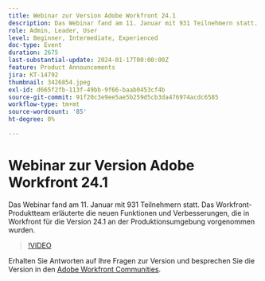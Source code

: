 ```yaml
---
title: Webinar zur Version Adobe Workfront 24.1
description: Das Webinar fand am 11. Januar mit 931 Teilnehmern statt. Das Workfront-Produktteam erläuterte die neuen Funktionen und Verbesserungen, die in Workfront für die Version 24.1 an der Produktionsumgebung vorgenommen wurden.
role: Admin, Leader, User
level: Beginner, Intermediate, Experienced
doc-type: Event
duration: 2675
last-substantial-update: 2024-01-17T00:00:00Z
feature: Product Announcements
jira: KT-14792
thumbnail: 3426854.jpeg
exl-id: d665f2fb-113f-49bb-9f66-baab0453cf4b
source-git-commit: 91f20c3e9ee5ae5b259d5cb3da476974acdc6585
workflow-type: tm+mt
source-wordcount: '85'
ht-degree: 0%

---
```


# Webinar zur Version Adobe Workfront 24.1

Das Webinar fand am 11. Januar mit 931 Teilnehmern statt. Das Workfront-Produktteam erläuterte die neuen Funktionen und Verbesserungen, die in Workfront für die Version 24.1 an der Produktionsumgebung vorgenommen wurden.

>[!VIDEO](https://video.tv.adobe.com/v/3426854/?learn=on)

Erhalten Sie Antworten auf Ihre Fragen zur Version und besprechen Sie die Version in den [Adobe Workfront Communities](https://experienceleaguecommunities.adobe.com/t5/workfront-discussions/event-follow-up-adobe-workfront-24-1-release-webinar/td-p/645442?profile.language=en).
